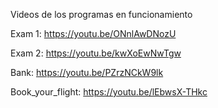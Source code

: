 Videos de los programas en funcionamiento


Exam 1:  https://youtu.be/ONnlAwDNozU

Exam 2:  https://youtu.be/kwXoEwNwTgw

Bank:  https://youtu.be/PZrzNCkW9lk

Book_your_flight:  https://youtu.be/lEbwsX-THkc
